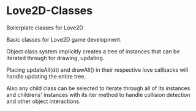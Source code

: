 # Love2D-Classes
Boilerplate classes for Love2D

Basic classes for Love2D game development.

Object class system implicitly creates a tree of instances that can be iterated through for drawing, updating.

Placing updateAll(dt) and drawAll() in their respective love callbacks will handle updating the entire tree.

Also any child class can be selected to iterate through all of its instances and childrens' instances
with its iter method to handle collision detection and other object interactions.
